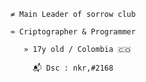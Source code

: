           ≠ Main Leader of sorrow club 

          ≈ Criptographer & Programmer
                                
             » 17y old / Colombia 🇨🇴

               📬 Dsc : nkr,#2168

